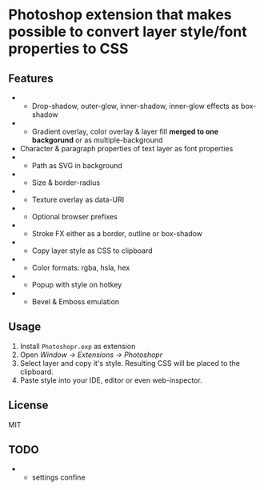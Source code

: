 # Photoshop extension that makes possible to convert layer style/font properties to CSS
## Features
* - Drop-shadow, outer-glow, inner-shadow, inner-glow effects as box-shadow
* - Gradient overlay, color overlay & layer fill **merged to one backgorund** or as multiple-background
* Character & paragraph properties of text layer as font properties
* - Path as SVG in background
* - Size & border-radius
* - Texture overlay as data-URI
* - Optional browser prefixes
* - Stroke FX either as a border, outline or box-shadow
* - Copy layer style as CSS to clipboard
* - Color formats: rgba, hsla, hex
* - Popup with style on hotkey
* - Bevel & Emboss emulation

## Usage
1. Install `Photoshopr.exp` as extension
2. Open _Window → Extensions → Photoshopr_
3. Select layer and copy it's style. Resulting CSS will be placed to the clipboard.
4. Paste style into your IDE, editor or even web-inspector.

## License
MIT

## TODO
* - settings confine
